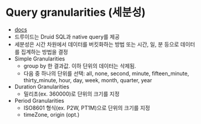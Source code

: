 # Query granularities (세분성)
- [docs](https://druid.apache.org/docs/latest/querying/granularities.html)
- 드루이드는 Druid SQL과 native query를 제공
- 세분성은 시간 차원에서 데이터를 버킷화하는 방법 또는 시간, 일, 분 등으로 데이터를 집계하는 방법을 결정
- Simple Granularities
    * group by 한 결과값. 이하 단위의 데이터는 삭제됨.
    * 다음 중 하나의 단위를 선택: all, none, second, minute, fifteen_minute, thirty_minute, hour, day, week, month, quarter, year
- Duration Granularities
    * 밀리초(ex. 360000)로 단위의 크기를 지정
- Period Granularities 
    * ISO8601 형식(ex. P2W, PT1M)으로 단위의 크기를 지정
    * timeZone, origin (opt.)